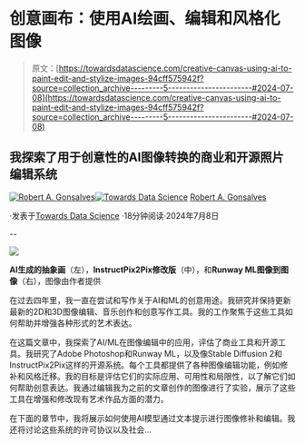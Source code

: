 # 创意画布：使用AI绘画、编辑和风格化图像

> 原文：[https://towardsdatascience.com/creative-canvas-using-ai-to-paint-edit-and-stylize-images-94cff575942f?source=collection_archive---------5-----------------------#2024-07-08](https://towardsdatascience.com/creative-canvas-using-ai-to-paint-edit-and-stylize-images-94cff575942f?source=collection_archive---------5-----------------------#2024-07-08)

## 我探索了用于创意性的AI图像转换的商业和开源照片编辑系统

[](https://robgon.medium.com/?source=post_page---byline--94cff575942f--------------------------------)[![Robert A. Gonsalves](../Images/96b4da0f602a1cd9d1e1d2917868cbee.png)](https://robgon.medium.com/?source=post_page---byline--94cff575942f--------------------------------)[](https://towardsdatascience.com/?source=post_page---byline--94cff575942f--------------------------------)[![Towards Data Science](../Images/a6ff2676ffcc0c7aad8aaf1d79379785.png)](https://towardsdatascience.com/?source=post_page---byline--94cff575942f--------------------------------) [Robert A. Gonsalves](https://robgon.medium.com/?source=post_page---byline--94cff575942f--------------------------------)

·发表于[Towards Data Science](https://towardsdatascience.com/?source=post_page---byline--94cff575942f--------------------------------) ·18分钟阅读·2024年7月8日

--

![](../Images/7a237d950c49865ac54f6033ada68543.png)

**AI生成的抽象画**（左），**InstructPix2Pix修改版**（中），和**Runway ML图像到图像**（右），图像由作者提供

在过去四年里，我一直在尝试和写作关于AI和ML的创意用途。我研究并保持更新最新的2D和3D图像编辑、音乐创作和创意写作工具。我的工作聚焦于这些工具如何帮助并增强各种形式的艺术表达。

在这篇文章中，我探索了AI/ML在图像编辑中的应用，评估了商业工具和开源工具。我研究了Adobe Photoshop和Runway ML，以及像Stable Diffusion 2和InstructPix2Pix这样的开源系统。每个工具都提供了各种图像编辑功能，例如修补和风格迁移。我的目标是评估它们的实际应用、可用性和局限性，以了解它们如何帮助创意表达。我通过编辑我为之前的文章创作的图像进行了实验，展示了这些工具在增强和修改现有艺术作品方面的潜力。

在下面的章节中，我将展示如何使用AI模型通过文本提示进行图像修补和编辑。我还将讨论这些系统的许可协议以及社会…
